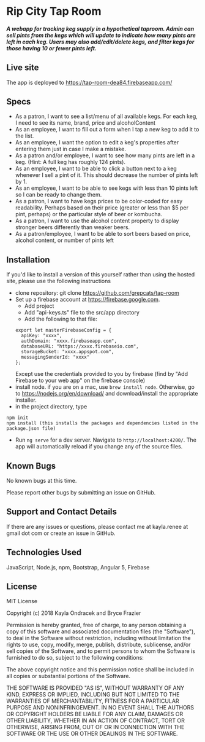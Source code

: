 # Rip City Tap Room

#### _A webapp for tracking keg supply in a hypothetical taproom. Admin can sell pints from the kegs which will update to indicate how many pints are left in each keg. Users may also add/edit/delete kegs, and filter kegs for those having 10 or fewer pints left._

## Live site
The app is deployed to https://tap-room-dea84.firebaseapp.com/

## Specs
* As a patron, I want to see a list/menu of all available kegs. For each keg, I need to see its name, brand, price and alcoholContent
* As an employee, I want to fill out a form when I tap a new keg to add it to the list.
* As an employee, I want the option to edit a keg's properties after entering them just in case I make a mistake.
* As a patron and/or employee, I want to see how many pints are left in a keg. (Hint: A full keg has roughly 124 pints).
* As an employee, I want to be able to click a button next to a keg whenever I sell a pint of it. This should decrease the number of pints left by 1.
* As an employee, I want to be able to see kegs with less than 10 pints left so I can be ready to change them.
* As a patron, I want to have kegs prices to be color-coded for easy readability. Perhaps based on their price (greater or less than $5 per pint, perhaps) or the particular style of beer or kombucha.
* As a patron, I want to use the alcohol content property to display stronger beers differently than weaker beers.
* As a patron/employee, I want to be able to sort beers based on price, alcohol content, or number of pints left

## Installation
If you'd like to install a version of this yourself rather than using the hosted site, please use the following instructions

* clone repository: git clone https://github.com/grepcats/tap-room
* Set up a firebase account at https://firebase.google.com.
  * Add project
  * Add "api-keys.ts" file to the src/app directory
  * Add the following to that file:
  ```
  export let masterFirebaseConfig = {
    apiKey: "xxxx",
    authDomain: "xxxx.firebaseapp.com",
    databaseURL: "https://xxxx.firebaseio.com",
    storageBucket: "xxxx.appspot.com",
    messagingSenderId: "xxxx"
  };
  ```
  Except use the credentials provided to you by firebase (find by "Add Firebase to your web app" on the firebase console)
* install node. if you are on a mac, use `brew install node`. Otherwise, go to https://nodejs.org/en/download/ and download/install the appropriate installer.
* in the project directory, type
```
npm init
npm install (this installs the packages and dependencies listed in the package.json file)

```
* Run `ng serve` for a dev server. Navigate to `http://localhost:4200/`. The app will automatically reload if you change any of the source files.

## Known Bugs
No known bugs at this time. 

Please report other bugs by submitting an issue on GitHub.

## Support and Contact Details
If there are any issues or questions, please contact me at kayla.renee at gmail dot com or create an issue in GitHub.

## Technologies Used
JavaScript, Node.js, npm, Bootstrap, Angular 5, Firebase

## License
MIT License

Copyright (c) 2018 Kayla Ondracek and Bryce Frazier

Permission is hereby granted, free of charge, to any person obtaining a copy of this software and associated documentation files (the "Software"), to deal in the Software without restriction, including without limitation the rights to use, copy, modify, merge, publish, distribute, sublicense, and/or sell copies of the Software, and to permit persons to whom the Software is furnished to do so, subject to the following conditions:

The above copyright notice and this permission notice shall be included in all copies or substantial portions of the Software.

THE SOFTWARE IS PROVIDED "AS IS", WITHOUT WARRANTY OF ANY KIND, EXPRESS OR IMPLIED, INCLUDING BUT NOT LIMITED TO THE WARRANTIES OF MERCHANTABILITY, FITNESS FOR A PARTICULAR PURPOSE AND NONINFRINGEMENT. IN NO EVENT SHALL THE AUTHORS OR COPYRIGHT HOLDERS BE LIABLE FOR ANY CLAIM, DAMAGES OR OTHER LIABILITY, WHETHER IN AN ACTION OF CONTRACT, TORT OR OTHERWISE, ARISING FROM, OUT OF OR IN CONNECTION WITH THE SOFTWARE OR THE USE OR OTHER DEALINGS IN THE SOFTWARE.


